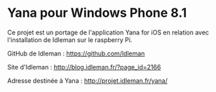 # Yana pour Windows Phone 8.1

Ce projet est un portage de l'application Yana for iOS en relation avec l'installation de Idleman sur le raspberry Pi.

GitHub de Idleman : https://github.com/ldleman

Site d'Idleman : http://blog.idleman.fr/?page_id=2166

Adresse destinée à Yana : http://projet.idleman.fr/yana/
